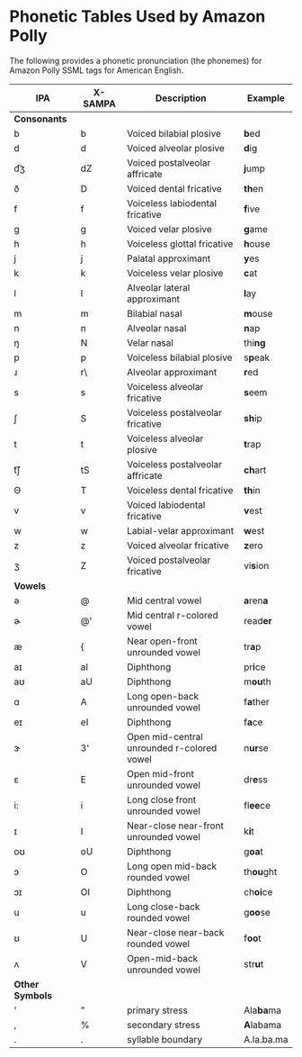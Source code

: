 # Phonetic Tables Used by Amazon Polly<a name="phonemetables"></a>

The following provides a phonetic pronunciation \(the phonemes\) for Amazon Polly SSML tags for American English\.


| IPA | X\-SAMPA | Description | Example | 
| --- | --- | --- | --- | 
|  **Consonants**  | 
| b | b | Voiced bilabial plosive | **b**ed | 
| d | d | Voiced alveolar plosive | **d**ig | 
| d͡ʒ | dZ | Voiced postalveolar affricate | **j**ump | 
| ð | D | Voiced dental fricative | **th**en | 
| f | f | Voiceless labiodental fricative | **f**ive | 
| g | g | Voiced velar plosive | **g**ame | 
| h | h | Voiceless glottal fricative | **h**ouse | 
| j | j | Palatal approximant | **y**es | 
| k | k | Voiceless velar plosive | **c**at | 
| l | l | Alveolar lateral approximant | **l**ay | 
| m | m | Bilabial nasal | **m**ouse | 
| n | n | Alveolar nasal | **n**ap | 
| ŋ | N | Velar nasal | thi**ng** | 
| p | p | Voiceless bilabial plosive | s**p**eak | 
| ɹ | r\\ | Alveolar approximant | **r**ed | 
| s | s | Voiceless alveolar fricative | **s**eem | 
| ʃ | S | Voiceless postalveolar fricative | **sh**ip | 
| t | t | Voiceless alveolar plosive | **t**rap | 
| t͡ʃ | tS | Voiceless postalveolar affricate | **ch**art | 
| Θ | T | Voiceless dental fricative | **th**in | 
| v | v | Voiced labiodental fricative | **v**est | 
| w | w | Labial\-velar approximant | **w**est | 
| z | z | Voiced alveolar fricative | **z**ero | 
| ʒ | Z | Voiced postalveolar fricative | vi**s**ion | 
|  **Vowels**  | 
| ə | @ | Mid central vowel | **a**ren**a** | 
| ɚ | @' | Mid central r\-colored vowel | read**er** | 
| æ | \{ | Near open\-front unrounded vowel | tr**a**p | 
| aɪ | aI | Diphthong | pr**i**ce | 
| aʊ | aU | Diphthong | m**ou**th | 
| ɑ | A | Long open\-back unrounded vowel | f**a**ther | 
| eɪ | eI | Diphthong | f**a**ce | 
| ɝ | 3' | Open mid\-central unrounded r\-colored vowel | n**ur**se | 
| ɛ | E | Open mid\-front unrounded vowel | dr**e**ss | 
| i: | i | Long close front unrounded vowel | fl**ee**ce | 
| ɪ | I | Near\-close near\-front unrounded vowel | k**i**t | 
| oʊ | oU | Diphthong | g**oa**t | 
| ɔ | O | Long open mid\-back rounded vowel | th**ou**ght | 
| ɔɪ | OI | Diphthong | ch**oi**ce | 
| u | u | Long close\-back rounded vowel | g**oo**se | 
| ʊ | U | Near\-close near\-back rounded vowel | f**oo**t | 
| ʌ | V | Open\-mid\-back unrounded vowel | str**u**t | 
|  **Other Symbols**  | 
| ' | " | primary stress | Ala**ba**ma | 
| , | % | secondary stress | **A**labama | 
| \. | \. | syllable boundary | A\.la\.ba\.ma | 